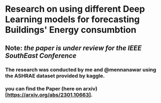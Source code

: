 # Research on using different Deep Learning models for forecasting Buildings' Energy consumbtion
## Note: _the paper is under review for the IEEE SouthEast Conference_
### The research was conducted by me and @mennanawar using the ASHRAE dataset provided by kaggle.
### you can find the Paper (here on arxiv)[https://arxiv.org/abs/2301.10663].
